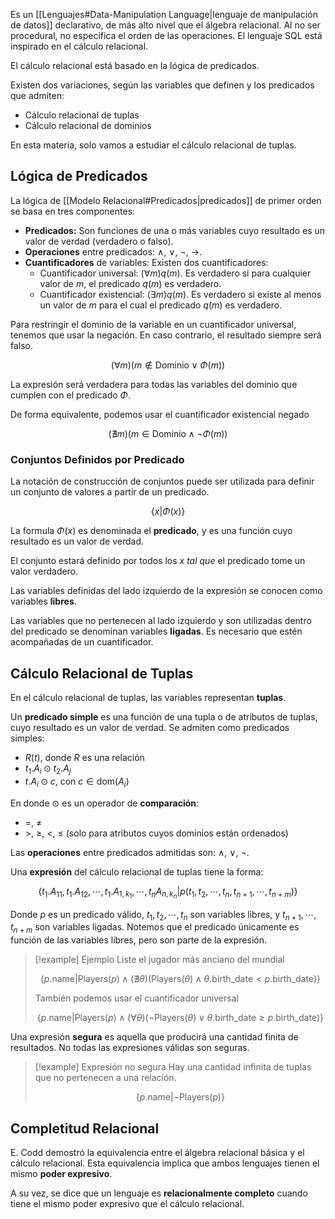 Es un [[Lenguajes#Data-Manipulation Language|lenguaje de manipulación de datos]] declarativo, de más alto nivel que el álgebra relacional. Al no ser procedural, no especifica el orden de las operaciones. El lenguaje SQL está inspirado en el cálculo relacional.

El cálculo relacional está basado en la lógica de predicados.

Existen dos variaciones, según las variables que definen y los predicados que admiten:

- Cálculo relacional de tuplas
- Cálculo relacional de dominios

En esta materia, solo vamos a estudiar el cálculo relacional de tuplas.

## Lógica de Predicados

La lógica de [[Modelo Relacional#Predicados|predicados]] de primer orden se basa en tres componentes:

- **Predicados:** Son funciones de una o más variables cuyo resultado es un valor de verdad (verdadero o falso).
- **Operaciones** entre predicados: $\land$, $\lor$, $\neg$, $\to$.
- **Cuantificadores** de variables: Existen dos cuantificadores:
	- Cuantificador universal: $(\forall m)q(m)$. Es verdadero si para cualquier valor de $m$, el predicado $q(m)$ es verdadero.
	- Cuantificador existencial: $(\exists m)q(m)$. Es verdadero si existe al menos un valor de $m$ para el cual el predicado $q(m)$ es verdadero.

Para restringir el dominio de la variable en un cuantificador universal, tenemos que usar la negación. En caso contrario, el resultado siempre será falso.

$$
(\forall m)(m \notin \text{Dominio} \lor \Phi(m))
$$

La expresión será verdadera para todas las variables del dominio que cumplen con el predicado $\Phi$.

De forma equivalente, podemos usar el cuantificador existencial negado

$$
(\nexists m)(m \in \text{Dominio} \land \neg\Phi(m))
$$

### Conjuntos Definidos por Predicado

La notación de construcción de conjuntos puede ser utilizada para definir un conjunto de valores a partir de un predicado.

$$
\{x|\Phi(x)\}
$$

La formula $\Phi(x)$ es denominada el **predicado**, y es una función cuyo resultado es un valor de verdad.

El conjunto estará definido por todos los $x$ *tal que* el predicado tome un valor verdadero.

Las variables definidas del lado izquierdo de la expresión se conocen como variables **libres**.

Las variables que no pertenecen al lado izquierdo y son utilizadas dentro del predicado se denominan variables **ligadas**. Es necesario que estén acompañadas de un cuantificador.

## Cálculo Relacional de Tuplas

En el cálculo relacional de tuplas, las variables representan **tuplas**.

Un **predicado simple** es una función de una tupla o de atributos de tuplas, cuyo resultado es un valor de verdad. Se admiten como predicados simples:

- $R(t)$, donde $R$ es una relación
- $t_1.A_i \odot t_2.A_j$
- $t.A_i \odot c$, con $c \in \text{dom}(A_i)$

En donde $\odot$ es un operador de **comparación**:

- $=$, $\neq$
- $>$, $\geq$, $<$, $\leq$ (solo para atributos cuyos dominios están ordenados)

Las **operaciones** entre predicados admitidas son: $\land$, $\lor$, $\neg$.

Una **expresión** del cálculo relacional de tuplas tiene la forma:

$$
\{t_1.A_{11}, t_1.A_{12}, \cdots, t_1.A_{1,{k_1}}, \cdots, t_n A_{n,{k_n}}|p(t_1, t_2, \cdots, t_n, t_{n+1}, \cdots, t_{n+m})\}
$$

Donde $p$ es un predicado válido, $t_1, t_2, \cdots, t_n$ son variables libres, y $t_{n+1}, \cdots, t_{n+m}$ son variables ligadas. Notemos que el predicado únicamente es función de las variables libres, pero son parte de la expresión.

> [!example] Ejemplo
> Liste el jugador más anciano del mundial
> 
> $$
> \{p.\text{name}|\text{Players}(p) \land (\nexists\theta)(\text{Players}(\theta) \land \theta.\text{birth\_date} < p.\text{birth\_date})\}
> $$
> 
> También podemos usar el cuantificador universal
> 
> $$
> \{p.\text{name}|\text{Players}(p) \land (\forall\theta)(\neg\text{Players}(\theta) \lor \theta.\text{birth\_date} \geq p.\text{birth\_date})\}
> $$

Una expresión **segura** es aquella que producirá una cantidad finita de resultados. No todas las expresiones válidas son seguras.

> [!example] Expresión no segura
> Hay una cantidad infinita de tuplas que no pertenecen a una relación.
> 
> $$
> \{p.\text{name}|\neg\text{Players(p)}\}
> $$

## Completitud Relacional

E. Codd demostró la equivalencia entre el álgebra relacional básica y el cálculo relacional. Esta equivalencia implica que ambos lenguajes tienen el mismo **poder expresivo**.

A su vez, se dice que un lenguaje es **relacionalmente completo** cuando tiene el mismo poder expresivo que el cálculo relacional.
